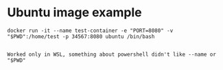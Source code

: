 # Ubuntu image example
    docker run -it --name test-container -e "PORT=8080" -v "$PWD":/home/test -p 34567:8080 ubuntu /bin/bash


    Worked only in WSL, something about powershell didn't like --name or "$PWD"
    